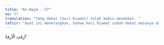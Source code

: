 ```yaml
---
title: "An-Najm - 57"
no: 57
translation: "Yang dekat (hari Kiamat) telah makin mendekat. "
tafsir: "Ayat ini menerangkan, bahwa hari Kiamat sudah dekat masanya dan neraka telah tersedia, tiap manusia akan menerima balasan sesuai dengan perbuatannya, maka waspadalah, agar kamu tidak termasuk di antara orang yang binasa, yaitu pada suatu hari yang tidak berguna. Pada waktu itu harta dan anak, kecuali orang yang datang menghadapi Allah dengan hati yang bersih pada hari seorang anggota keluarga tidak dapat memberi manfaat kepada anggota keluarga lainnya sedikit pun dan mereka tidak mendapat pertolongan apa pun. \n\nApabila terjadi hari Kiamat, terjadinya tidak dapat didustakan (disangkal). (al-Waqi'ah/56: 1-2) Dan tersebut dalam hadis: Kerasulanku ini dibandingkan dengan hari Kiamat adalah seperti dua ini, dan beliau menceraikan antara dua anak jari-jari tengah dan telunjuk. (Riwayat Ahmad"
---
```


اَزِفَتِ الْاٰزِفةُ ۚ 
